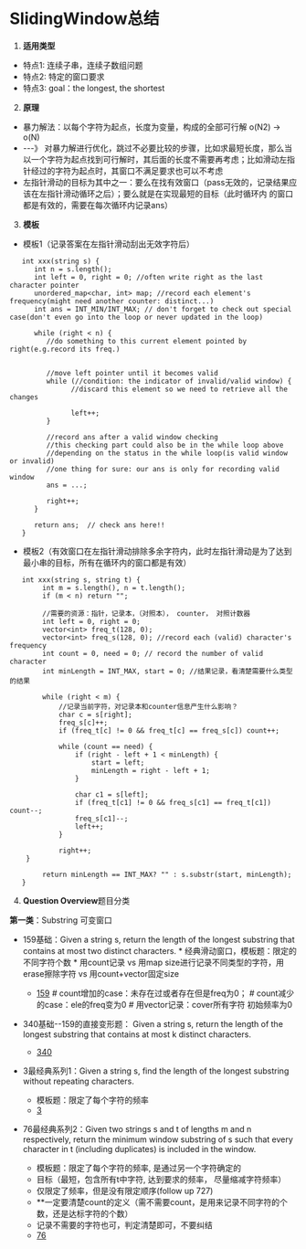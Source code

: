 # SlidingWindow总结
1. **适用类型**
* 特点1: 连续子串，连续子数组问题
* 特点2: 特定的窗口要求
* 特点3: goal：the longest, the shortest

2. **原理**
* 暴力解法：以每个字符为起点，长度为变量，构成的全部可行解 o(N2) -> o(N)
* ---》 对暴力解进行优化，跳过不必要比较的步骤，比如求最短长度，那么当以一个字符为起点找到可行解时，其后面的长度不需要再考虑；比如滑动左指针经过的字符为起点时，其窗口不满足要求也可以不考虑
* 左指针滑动的目标为其中之一：要么在找有效窗口（pass无效的，记录结果应该在左指针滑动循环之后）；要么就是在实现最短的目标（此时循环内
的窗口都是有效的，需要在每次循环内记录ans）

3. **模板**
* 模板1（记录答案在左指针滑动刮出无效字符后）
```
   int xxx(string s) {
      int n = s.length();
      int left = 0, right = 0; //often write right as the last character pointer
      unordered_map<char, int> map; //record each element's frequency(might need another counter: distinct...)
      int ans = INT_MIN/INT_MAX; // don't forget to check out special case(don't even go into the loop or never updated in the loop)
      
      while (right < n) {
         //do something to this current element pointed by right(e.g.record its freq.)
         

         //move left pointer until it becomes valid
         while (//condition: the indicator of invalid/valid window) { 
               //discard this element so we need to retrieve all the changes

               left++;
         }
         
         //record ans after a valid window checking
         //this checking part could also be in the while loop above
         //depending on the status in the while loop(is valid window or invalid)
         //one thing for sure: our ans is only for recording valid window
         ans = ...;
         
         right++;
      }
      
      return ans;  // check ans here!!
   }
```

* 模板2（有效窗口在左指针滑动排除多余字符内，此时左指针滑动是为了达到最小串的目标，所有在循环内的窗口都是有效）
```
   int xxx(string s, string t) {
        int m = s.length(), n = t.length();
        if (m < n) return "";

        //需要的资源：指针，记录本，（对照本）， counter， 对照计数器
        int left = 0, right = 0;
        vector<int> freq_t(128, 0);
        vector<int> freq_s(128, 0); //record each (valid) character's frequency
        int count = 0, need = 0; // record the number of valid character
        int minLength = INT_MAX, start = 0; //结果记录，看清楚需要什么类型的结果

        while (right < m) {
            //记录当前字符，对记录本和counter信息产生什么影响？
            char c = s[right];
            freq_s[c]++;
            if (freq_t[c] != 0 && freq_t[c] == freq_s[c]) count++;

            while (count == need) {
                if (right - left + 1 < minLength) {
                    start = left;
                    minLength = right - left + 1;
                }

                char c1 = s[left];
                if (freq_t[c1] != 0 && freq_s[c1] == freq_t[c1]) count--;
                freq_s[c1]--;
                left++;
            }

            right++;
    }

        return minLength == INT_MAX? "" : s.substr(start, minLength);
   }
```


4. **Question Overview**题目分类

**第一类**：Substring 可变窗口

* 159基础：Given a string s, return the length of the longest substring that contains at most two distinct characters.
      * 经典滑动窗口，模板题：限定的不同字符个数
      * 用count记录 vs 用map size进行记录不同类型的字符，用erase擦除字符 vs 用count+vector固定size
   * [159](https://leetcode.com/problems/longest-substring-with-at-most-two-distinct-characters/)
   *#* count增加的case：未存在过或者存在但是freq为0；
   *#* count减少的case：ele的freq变为0
   *#*  用vector记录：cover所有字符 初始频率为0

* 340基础--159的直接变形题： Given a string s, return the length of the longest substring that contains at most k distinct characters.
   * [340](https://leetcode.com/problems/longest-substring-with-at-most-k-distinct-characters/)

* 3最经典系列1：Given a string s, find the length of the longest substring without repeating characters.
   * 模板题：限定了每个字符的频率
   * [3](https://leetcode.com/problems/longest-substring-without-repeating-characters/)

* 76最经典系列2：Given two strings s and t of lengths m and n respectively, return the minimum window substring of s such that every character in t (including duplicates) is included in the window.
   * 模板题：限定了每个字符的频率, 是通过另一个字符确定的
   * 目标（最短，包含所有t中字符, 达到要求的频率， 尽量缩减字符频率）
   * 仅限定了频率，但是没有限定顺序(follow up 727)
   * **一定要清楚count的定义（需不需要count，是用来记录不同字符的个数，还是达标字符的个数）
   * 记录不需要的字符也可，判定清楚即可，不要纠结
   * [76](https://leetcode.com/problems/minimum-window-substring/) 
